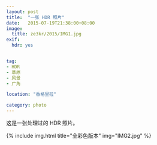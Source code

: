 ```yaml
---
layout: post
title:  "一张 HDR 照片"
date:   2015-07-19T21:38:00+08:00
image:
  title: ze3kr/2015/IMG1.jpg
exif:
  hdr: yes


tag:
- HDR
- 草原
- 风景
- 广角

location: "香格里拉"

category: photo
---
```


这是一张处理过的 HDR 照片。

{% include img.html title="全彩色版本" img="IMG2.jpg" %}
